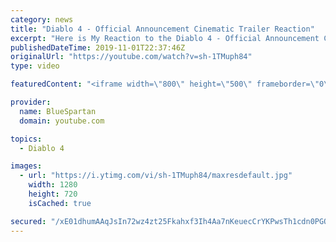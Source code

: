```yaml
---
category: news
title: "Diablo 4 - Official Announcement Cinematic Trailer Reaction"
excerpt: "Here is My Reaction to the Diablo 4 - Official Announcement Cinematic Trailer Let me know what you thought of thought of the cinematic in the comments down ..."
publishedDateTime: 2019-11-01T22:37:46Z
originalUrl: "https://youtube.com/watch?v=sh-1TMuph84"
type: video

featuredContent: "<iframe width=\"800\" height=\"500\" frameborder=\"0\" src=\"https://www.youtube.com/embed/sh-1TMuph84\" allow=\"accelerometer; autoplay; encrypted-media; gyroscope; picture-in-picture\" allowfullscreen></iframe>"

provider:
  name: BlueSpartan
  domain: youtube.com

topics:
  - Diablo 4

images:
  - url: "https://i.ytimg.com/vi/sh-1TMuph84/maxresdefault.jpg"
    width: 1280
    height: 720
    isCached: true

secured: "/xE01dhumAAqJsIn72wz4zt25Fkahxf3Ih4Aa7nKeuecCrYKPwsTh1cdn0PGOeX87Y6qh/oboAvQF/mi785gJ3fU5NmTNXcyeVZ1cvVLtkBNhhAz1K6sF0ZBqVVNNyJp0PGPR/kQ60xkkb9SWqIeaLlz6Q0jdxFHdtcbGtjyzNAoCq6OrM4KYv2goa4obWgsYBtFOATWLBttUkM3o4McWW4n6RLswxLQxYtQTfNUUPLGtceBsdmPQK6LAWYoiVYvxcVzHupeiWuvmnDNVbfCur0GviW9TZdZHFwBl4D+QNQouX2KyoE3jEqVlNtQS2jqcxadvdS/QjfXEXz1Y4XzEkMg/Y5sUGNFuX/FNWAVNFNQUKeik06+sqDNq8Bz/PwWWgL1TDgrfN93KDcP9n+GkZ8n3PgKXfP9vqVfLzAdPMOav6l0pTKbfPXUNmBAfo3N;Wi7gkR34HGoyGuxMm9kPQg=="
---
```


